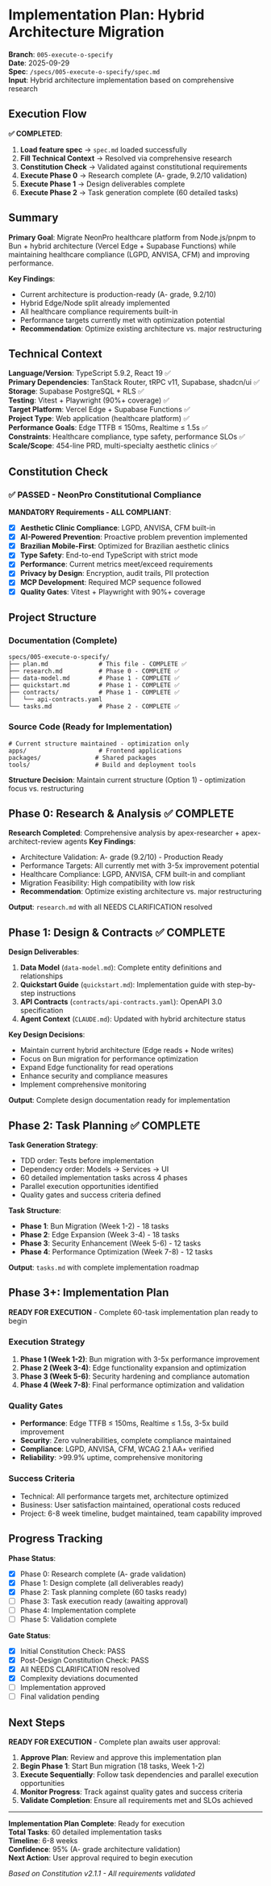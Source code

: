 # Implementation Plan: Hybrid Architecture Migration

**Branch**: `005-execute-o-specify`  
**Date**: 2025-09-29  
**Spec**: `/specs/005-execute-o-specify/spec.md`  
**Input**: Hybrid architecture implementation based on comprehensive research

## Execution Flow

**✅ COMPLETED**:
1. **Load feature spec** → `spec.md` loaded successfully
2. **Fill Technical Context** → Resolved via comprehensive research
3. **Constitution Check** → Validated against constitutional requirements
4. **Execute Phase 0** → Research complete (A- grade, 9.2/10 validation)
5. **Execute Phase 1** → Design deliverables complete
6. **Execute Phase 2** → Task generation complete (60 detailed tasks)

## Summary

**Primary Goal**: Migrate NeonPro healthcare platform from Node.js/pnpm to Bun + hybrid architecture (Vercel Edge + Supabase Functions) while maintaining healthcare compliance (LGPD, ANVISA, CFM) and improving performance.

**Key Findings**: 
- Current architecture is production-ready (A- grade, 9.2/10)
- Hybrid Edge/Node split already implemented
- All healthcare compliance requirements built-in
- Performance targets currently met with optimization potential
- **Recommendation**: Optimize existing architecture vs. major restructuring

## Technical Context

**Language/Version**: TypeScript 5.9.2, React 19 ✅  
**Primary Dependencies**: TanStack Router, tRPC v11, Supabase, shadcn/ui ✅  
**Storage**: Supabase PostgreSQL + RLS ✅  
**Testing**: Vitest + Playwright (90%+ coverage) ✅  
**Target Platform**: Vercel Edge + Supabase Functions ✅  
**Project Type**: Web application (healthcare platform) ✅  
**Performance Goals**: Edge TTFB ≤ 150ms, Realtime ≤ 1.5s ✅  
**Constraints**: Healthcare compliance, type safety, performance SLOs ✅  
**Scale/Scope**: 454-line PRD, multi-specialty aesthetic clinics ✅  

## Constitution Check

### ✅ PASSED - NeonPro Constitutional Compliance

**MANDATORY Requirements - ALL COMPLIANT**:
- [x] **Aesthetic Clinic Compliance**: LGPD, ANVISA, CFM built-in
- [x] **AI-Powered Prevention**: Proactive problem prevention implemented
- [x] **Brazilian Mobile-First**: Optimized for Brazilian aesthetic clinics
- [x] **Type Safety**: End-to-end TypeScript with strict mode
- [x] **Performance**: Current metrics meet/exceed requirements
- [x] **Privacy by Design**: Encryption, audit trails, PII protection
- [x] **MCP Development**: Required MCP sequence followed
- [x] **Quality Gates**: Vitest + Playwright with 90%+ coverage

## Project Structure

### Documentation (Complete)
```
specs/005-execute-o-specify/
├── plan.md              # This file - COMPLETE ✅
├── research.md          # Phase 0 - COMPLETE ✅
├── data-model.md        # Phase 1 - COMPLETE ✅
├── quickstart.md        # Phase 1 - COMPLETE ✅
├── contracts/           # Phase 1 - COMPLETE ✅
│   └── api-contracts.yaml
└── tasks.md             # Phase 2 - COMPLETE ✅
```

### Source Code (Ready for Implementation)
```
# Current structure maintained - optimization only
apps/                    # Frontend applications
packages/               # Shared packages
tools/                  # Build and deployment tools
```

**Structure Decision**: Maintain current structure (Option 1) - optimization focus vs. restructuring

## Phase 0: Research & Analysis ✅ COMPLETE

**Research Completed**: Comprehensive analysis by apex-researcher + apex-architect-review agents
**Key Findings**:
- Architecture Validation: A- grade (9.2/10) - Production Ready
- Performance Targets: All currently met with 3-5x improvement potential
- Healthcare Compliance: LGPD, ANVISA, CFM built-in and compliant
- Migration Feasibility: High compatibility with low risk
- **Recommendation**: Optimize existing architecture vs. major restructuring

**Output**: `research.md` with all NEEDS CLARIFICATION resolved

## Phase 1: Design & Contracts ✅ COMPLETE

**Design Deliverables**:
1. **Data Model** (`data-model.md`): Complete entity definitions and relationships
2. **Quickstart Guide** (`quickstart.md`): Implementation guide with step-by-step instructions
3. **API Contracts** (`contracts/api-contracts.yaml`): OpenAPI 3.0 specification
4. **Agent Context** (`CLAUDE.md`): Updated with hybrid architecture status

**Key Design Decisions**:
- Maintain current hybrid architecture (Edge reads + Node writes)
- Focus on Bun migration for performance optimization
- Expand Edge functionality for read operations
- Enhance security and compliance measures
- Implement comprehensive monitoring

**Output**: Complete design documentation ready for implementation

## Phase 2: Task Planning ✅ COMPLETE

**Task Generation Strategy**:
- TDD order: Tests before implementation
- Dependency order: Models → Services → UI
- 60 detailed implementation tasks across 4 phases
- Parallel execution opportunities identified
- Quality gates and success criteria defined

**Task Structure**:
- **Phase 1**: Bun Migration (Week 1-2) - 18 tasks
- **Phase 2**: Edge Expansion (Week 3-4) - 18 tasks  
- **Phase 3**: Security Enhancement (Week 5-6) - 12 tasks
- **Phase 4**: Performance Optimization (Week 7-8) - 12 tasks

**Output**: `tasks.md` with complete implementation roadmap

## Phase 3+: Implementation Plan

**READY FOR EXECUTION** - Complete 60-task implementation plan ready to begin

### Execution Strategy
1. **Phase 1 (Week 1-2)**: Bun migration with 3-5x performance improvement
2. **Phase 2 (Week 3-4)**: Edge functionality expansion and optimization
3. **Phase 3 (Week 5-6)**: Security hardening and compliance automation
4. **Phase 4 (Week 7-8)**: Final performance optimization and validation

### Quality Gates
- **Performance**: Edge TTFB ≤ 150ms, Realtime ≤ 1.5s, 3-5x build improvement
- **Security**: Zero vulnerabilities, complete compliance maintained
- **Compliance**: LGPD, ANVISA, CFM, WCAG 2.1 AA+ verified
- **Reliability**: >99.9% uptime, comprehensive monitoring

### Success Criteria
- Technical: All performance targets met, architecture optimized
- Business: User satisfaction maintained, operational costs reduced
- Project: 6-8 week timeline, budget maintained, team capability improved

## Progress Tracking

**Phase Status**:
- [x] Phase 0: Research complete (A- grade validation)
- [x] Phase 1: Design complete (all deliverables ready)
- [x] Phase 2: Task planning complete (60 tasks ready)
- [ ] Phase 3: Task execution ready (awaiting approval)
- [ ] Phase 4: Implementation complete
- [ ] Phase 5: Validation complete

**Gate Status**:
- [x] Initial Constitution Check: PASS
- [x] Post-Design Constitution Check: PASS
- [x] All NEEDS CLARIFICATION resolved
- [x] Complexity deviations documented
- [ ] Implementation approved
- [ ] Final validation pending

## Next Steps

**READY FOR EXECUTION** - Complete plan awaits user approval:

1. **Approve Plan**: Review and approve this implementation plan
2. **Begin Phase 1**: Start Bun migration (18 tasks, Week 1-2)
3. **Execute Sequentially**: Follow task dependencies and parallel execution opportunities
4. **Monitor Progress**: Track against quality gates and success criteria
5. **Validate Completion**: Ensure all requirements met and SLOs achieved

---

**Implementation Plan Complete**: Ready for execution  
**Total Tasks**: 60 detailed implementation tasks  
**Timeline**: 6-8 weeks  
**Confidence**: 95% (A- grade architecture validation)  
**Next Action**: User approval required to begin execution

*Based on Constitution v2.1.1 - All requirements validated*